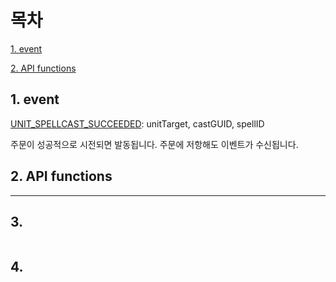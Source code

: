목차
===
[1. event](#1-event)

[2. API functions](#2-API-functions)

## 1. event
[UNIT_SPELLCAST_SUCCEEDED](https://wowpedia.fandom.com/wiki/UNIT_SPELLCAST_SUCCEEDED): unitTarget, castGUID, spellID

주문이 성공적으로 시전되면 발동됩니다. 주문에 저항해도 이벤트가 수신됩니다.


## 2. API functions
---
## 3. 
```
```
## 4.
```
```
